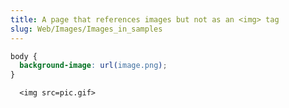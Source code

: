 ```yaml
---
title: A page that references images but not as an <img> tag
slug: Web/Images/Images_in_samples
---
```

```css
body {
  background-image: url(image.png);
}
```

```
  <img src=pic.gif>
```
